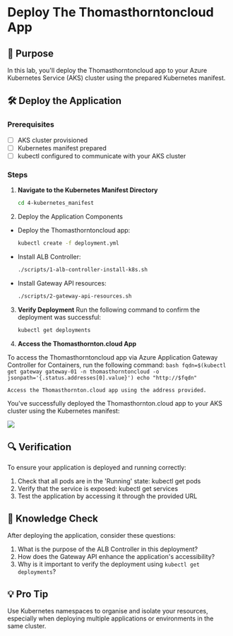# Deploy The Thomasthorntoncloud App

## 🎯 Purpose
In this lab, you'll deploy the Thomasthorntoncloud app to your Azure Kubernetes Service (AKS) cluster using the prepared Kubernetes manifest.

## 🛠️ Deploy the Application

### Prerequisites
- [ ] AKS cluster provisioned
- [ ] Kubernetes manifest prepared
- [ ] kubectl configured to communicate with your AKS cluster

### Steps

1. **Navigate to the Kubernetes Manifest Directory**
   ```bash
   cd 4-kubernetes_manifest
    ```
2. Deploy the Application Components

- Deploy the Thomasthorntoncloud app:
    ```bash
    kubectl create -f deployment.yml
    ```

- Install ALB Controller:
    ```bash
    ./scripts/1-alb-controller-install-k8s.sh
    ```
- Install Gateway API resources:
    ```bash
    ./scripts/2-gateway-api-resources.sh
    ```

3. **Verify Deployment**
    Run the following command to confirm the deployment was successful:
    ```bash
    kubectl get deployments
    ```
4. **Access the Thomasthornton.cloud App**

To access the Thomasthorntoncloud app via Azure Application Gateway Controller for Containers, run the following command:
    ```bash
    fqdn=$(kubectl get gateway gateway-01 -n thomasthorntoncloud -o jsonpath='{.status.addresses[0].value}')
    echo "http://$fqdn"
    ```

    Access the Thomasthornton.cloud app using the address provided.

You've successfully deployed the Thomasthornton.cloud app to your AKS cluster using the Kubernetes manifest:

![](images/website.png)

## 🔍 Verification

To ensure your application is deployed and running correctly:
1. Check that all pods are in the 'Running' state: kubectl get pods
2. Verify that the service is exposed: kubectl get services
3. Test the application by accessing it through the provided URL

## 🧠 Knowledge Check

After deploying the application, consider these questions:
1. What is the purpose of the ALB Controller in this deployment?
2. How does the Gateway API enhance the application's accessibility?
3. Why is it important to verify the deployment using `kubectl get deployments`?

## 💡 Pro Tip

Use Kubernetes namespaces to organise and isolate your resources, especially when deploying multiple applications or environments in the same cluster.
